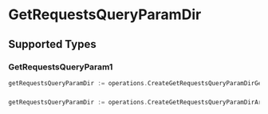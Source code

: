 # GetRequestsQueryParamDir


## Supported Types

### GetRequestsQueryParam1

```go
getRequestsQueryParamDir := operations.CreateGetRequestsQueryParamDirGetRequestsQueryParam1(operations.GetRequestsQueryParam1{/* values here */})
```

### 

```go
getRequestsQueryParamDir := operations.CreateGetRequestsQueryParamDirArrayOfgetRequestsQueryParamRequestsDir2([]operations.GetRequestsQueryParamRequestsDir2{/* values here */})
```

